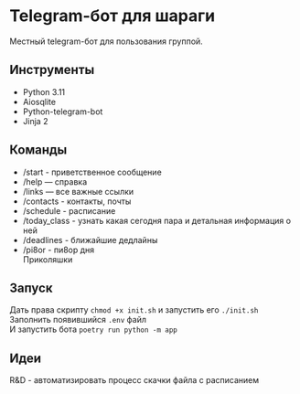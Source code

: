 # Telegram-бот для шараги
Местный telegram-бот для пользования группой.

## Инструменты
- Python 3.11
- Aiosqlite
- Python-telegram-bot
- Jinja 2

## Команды
- /start - приветственное сообщение
- /help — справка
- /links — все важные ссылки
- /contacts - контакты, почты
- /schedule - расписание
- /today_class - узнать какая сегодня пара и детальная информация о ней
- /deadlines - ближайшие дедлайны
- /pi8or - пи8ор дня <br>
Приколяшки

## Запуск
Дать права скрипту `chmod +x init.sh` и запустить его `./init.sh` <br>
Заполнить появившийся `.env` файл <br>
И запустить бота `poetry run python -m app` <br>

## Идеи
R&D - автоматизировать процесс скачки файла с расписанием <br>
